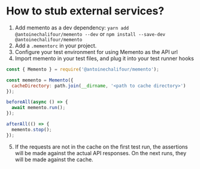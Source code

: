 # How to stub external services?

1. Add memento as a dev dependency: `yarn add @antoinechalifour/memento --dev` or `npm install --save-dev @antoinechalifour/memento`
2. Add a `.mementorc` in your project.
3. Configure your test environment for using Memento as the API url
4. Import memento in your test files, and plug it into your test runner hooks
   
```js
const { Memento } = require('@antoinechalifour/memento');

const memento = Memento({
  cacheDirectory: path.join(__dirname, '<path to cache directory>')
});

beforeAll(async () => {
  await memento.run();
});

afterAll(() => {
  memento.stop();
});
```

5. If the requests are not in the cache on the first test run, the assertions will be made against the actual API responses. On the next runs, they will be made against the cache.